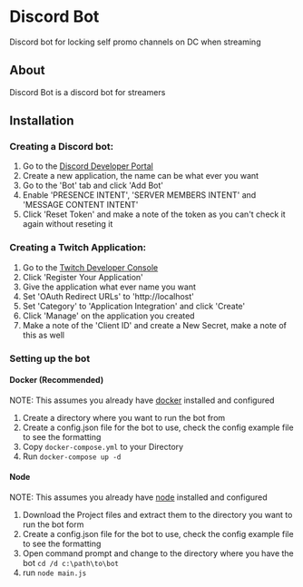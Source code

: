 # Discord Bot
 Discord bot for locking self promo channels on DC when streaming

## About
Discord Bot is a discord bot for streamers

## Installation

### Creating a Discord bot:
1. Go to the [Discord Developer Portal](https://discord.com/developers/applications)
2. Create a new application, the name can be what ever you want
3. Go to the 'Bot' tab and click 'Add Bot'
4. Enable 'PRESENCE INTENT', 'SERVER MEMBERS INTENT' and 'MESSAGE CONTENT INTENT'
5. Click 'Reset Token' and make a note of the token as you can't check it again without reseting it

### Creating a Twitch Application:
1. Go to the [Twitch Developer Console](https://dev.twitch.tv/console/apps)
2. Click 'Register Your Application'
3. Give the application what ever name you want
4. Set 'OAuth Redirect URLs' to 'http://localhost'
5. Set 'Category' to 'Application Integration' and click 'Create'
6. Click 'Manage' on the application you created
7. Make a note of the 'Client ID' and create a New Secret, make a note of this as well

### Setting up the bot

#### Docker (Recommended)
NOTE: This assumes you already have [docker](https://www.docker.com/) installed and configured
1. Create a directory where you want to run the bot from 
2. Create a config.json file for the bot to use, check the config example file to see the formatting
3. Copy `docker-compose.yml` to your Directory
4. Run `docker-compose up -d`

#### Node
NOTE: This assumes you already have [node](https://nodejs.org/en/) installed and configured
1. Download the Project files and extract them to the directory you want to run the bot form
2. Create a config.json file for the bot to use, check the config example file to see the formatting
3. Open command prompt and change to the directory where you have the bot `cd /d c:\path\to\bot`
4. run `node main.js`

